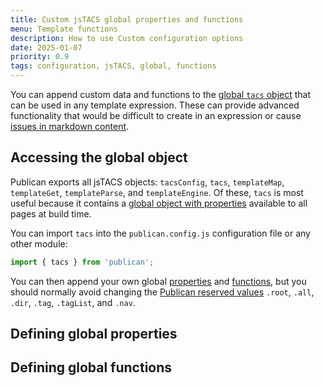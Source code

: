 ```yaml
---
title: Custom jsTACS global properties and functions
menu: Template functions
description: How to use Custom configuration options
date: 2025-01-07
priority: 0.9
tags: configuration, jsTACS, global, functions
---
```


You can append custom data and functions to the [global `tacs` object](--ROOT--docs/templates/global-properties/) that can be used in any template expression. These can provide advanced functionality that would be difficult to create in an expression or cause [issues in markdown content](--ROOT--docs/templates/template-literals/#template-literals-in-markdown).


## Accessing the global object

Publican exports all jsTACS objects: `tacsConfig`, `tacs`, `templateMap`, `templateGet`, `templateParse`, and `templateEngine`. Of these, `tacs` is most useful because it contains a [global object with properties](--ROOT--docs/templates/global-properties) available to all pages at build time.

You can import `tacs` into the `publican.config.js` configuration file or any other module:

```js
import { tacs } from 'publican';
```

You can then append your own global [properties](#defining-global-properties) and [functions](#defining-global-functions), but you should normally avoid changing the [Publican reserved values](--ROOT--docs/templates/global-properties/) `.root`, `.all`, `.dir`, `.tag`, `.tagList`, and `.nav`.


## Defining global properties


## Defining global functions
